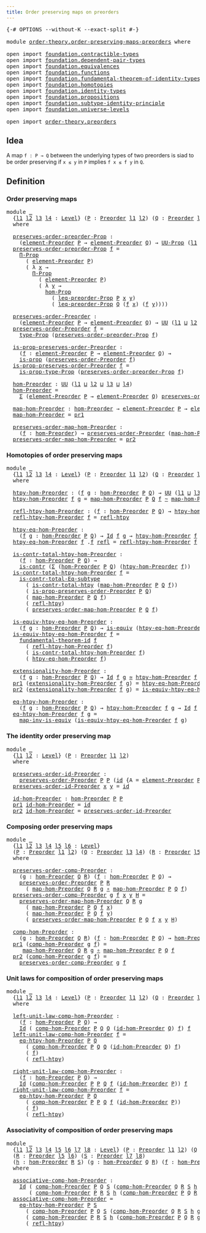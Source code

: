 ```yaml
---
title: Order preserving maps on preorders
---
```


<pre class="Agda"><a id="60" class="Symbol">{-#</a> <a id="64" class="Keyword">OPTIONS</a> <a id="72" class="Pragma">--without-K</a> <a id="84" class="Pragma">--exact-split</a> <a id="98" class="Symbol">#-}</a>

<a id="103" class="Keyword">module</a> <a id="110" href="order-theory.order-preserving-maps-preorders.html" class="Module">order-theory.order-preserving-maps-preorders</a> <a id="155" class="Keyword">where</a>

<a id="162" class="Keyword">open</a> <a id="167" class="Keyword">import</a> <a id="174" href="foundation.contractible-types.html" class="Module">foundation.contractible-types</a>
<a id="204" class="Keyword">open</a> <a id="209" class="Keyword">import</a> <a id="216" href="foundation.dependent-pair-types.html" class="Module">foundation.dependent-pair-types</a>
<a id="248" class="Keyword">open</a> <a id="253" class="Keyword">import</a> <a id="260" href="foundation.equivalences.html" class="Module">foundation.equivalences</a>
<a id="284" class="Keyword">open</a> <a id="289" class="Keyword">import</a> <a id="296" href="foundation.functions.html" class="Module">foundation.functions</a>
<a id="317" class="Keyword">open</a> <a id="322" class="Keyword">import</a> <a id="329" href="foundation.fundamental-theorem-of-identity-types.html" class="Module">foundation.fundamental-theorem-of-identity-types</a>
<a id="378" class="Keyword">open</a> <a id="383" class="Keyword">import</a> <a id="390" href="foundation.homotopies.html" class="Module">foundation.homotopies</a>
<a id="412" class="Keyword">open</a> <a id="417" class="Keyword">import</a> <a id="424" href="foundation.identity-types.html" class="Module">foundation.identity-types</a>
<a id="450" class="Keyword">open</a> <a id="455" class="Keyword">import</a> <a id="462" href="foundation.propositions.html" class="Module">foundation.propositions</a>
<a id="486" class="Keyword">open</a> <a id="491" class="Keyword">import</a> <a id="498" href="foundation.subtype-identity-principle.html" class="Module">foundation.subtype-identity-principle</a>
<a id="536" class="Keyword">open</a> <a id="541" class="Keyword">import</a> <a id="548" href="foundation.universe-levels.html" class="Module">foundation.universe-levels</a>

<a id="576" class="Keyword">open</a> <a id="581" class="Keyword">import</a> <a id="588" href="order-theory.preorders.html" class="Module">order-theory.preorders</a>
</pre>
## Idea

A map `f : P → Q` between the underlying types of two preorders is siad to be order preserving if `x ≤ y` in `P` implies `f x ≤ f y` in `Q`.

## Definition

### Order preserving maps

<pre class="Agda"><a id="817" class="Keyword">module</a> <a id="824" href="order-theory.order-preserving-maps-preorders.html#824" class="Module">_</a>
  <a id="828" class="Symbol">{</a><a id="829" href="order-theory.order-preserving-maps-preorders.html#829" class="Bound">l1</a> <a id="832" href="order-theory.order-preserving-maps-preorders.html#832" class="Bound">l2</a> <a id="835" href="order-theory.order-preserving-maps-preorders.html#835" class="Bound">l3</a> <a id="838" href="order-theory.order-preserving-maps-preorders.html#838" class="Bound">l4</a> <a id="841" class="Symbol">:</a> <a id="843" href="Agda.Primitive.html#597" class="Postulate">Level</a><a id="848" class="Symbol">}</a> <a id="850" class="Symbol">(</a><a id="851" href="order-theory.order-preserving-maps-preorders.html#851" class="Bound">P</a> <a id="853" class="Symbol">:</a> <a id="855" href="order-theory.preorders.html#531" class="Function">Preorder</a> <a id="864" href="order-theory.order-preserving-maps-preorders.html#829" class="Bound">l1</a> <a id="867" href="order-theory.order-preserving-maps-preorders.html#832" class="Bound">l2</a><a id="869" class="Symbol">)</a> <a id="871" class="Symbol">(</a><a id="872" href="order-theory.order-preserving-maps-preorders.html#872" class="Bound">Q</a> <a id="874" class="Symbol">:</a> <a id="876" href="order-theory.preorders.html#531" class="Function">Preorder</a> <a id="885" href="order-theory.order-preserving-maps-preorders.html#835" class="Bound">l3</a> <a id="888" href="order-theory.order-preserving-maps-preorders.html#838" class="Bound">l4</a><a id="890" class="Symbol">)</a>
  <a id="894" class="Keyword">where</a>

  <a id="903" href="order-theory.order-preserving-maps-preorders.html#903" class="Function">preserves-order-preorder-Prop</a> <a id="933" class="Symbol">:</a>
    <a id="939" class="Symbol">(</a><a id="940" href="order-theory.preorders.html#873" class="Function">element-Preorder</a> <a id="957" href="order-theory.order-preserving-maps-preorders.html#851" class="Bound">P</a> <a id="959" class="Symbol">→</a> <a id="961" href="order-theory.preorders.html#873" class="Function">element-Preorder</a> <a id="978" href="order-theory.order-preserving-maps-preorders.html#872" class="Bound">Q</a><a id="979" class="Symbol">)</a> <a id="981" class="Symbol">→</a> <a id="983" href="foundation-core.propositions.html#1393" class="Function">UU-Prop</a> <a id="991" class="Symbol">(</a><a id="992" href="order-theory.order-preserving-maps-preorders.html#829" class="Bound">l1</a> <a id="995" href="Agda.Primitive.html#810" class="Primitive Operator">⊔</a> <a id="997" href="order-theory.order-preserving-maps-preorders.html#832" class="Bound">l2</a> <a id="1000" href="Agda.Primitive.html#810" class="Primitive Operator">⊔</a> <a id="1002" href="order-theory.order-preserving-maps-preorders.html#838" class="Bound">l4</a><a id="1004" class="Symbol">)</a>
  <a id="1008" href="order-theory.order-preserving-maps-preorders.html#903" class="Function">preserves-order-preorder-Prop</a> <a id="1038" href="order-theory.order-preserving-maps-preorders.html#1038" class="Bound">f</a> <a id="1040" class="Symbol">=</a>
    <a id="1046" href="foundation-core.propositions.html#6694" class="Function">Π-Prop</a>
      <a id="1059" class="Symbol">(</a> <a id="1061" href="order-theory.preorders.html#873" class="Function">element-Preorder</a> <a id="1078" href="order-theory.order-preserving-maps-preorders.html#851" class="Bound">P</a><a id="1079" class="Symbol">)</a>
      <a id="1087" class="Symbol">(</a> <a id="1089" class="Symbol">λ</a> <a id="1091" href="order-theory.order-preserving-maps-preorders.html#1091" class="Bound">x</a> <a id="1093" class="Symbol">→</a>
        <a id="1103" href="foundation-core.propositions.html#6694" class="Function">Π-Prop</a>
          <a id="1120" class="Symbol">(</a> <a id="1122" href="order-theory.preorders.html#873" class="Function">element-Preorder</a> <a id="1139" href="order-theory.order-preserving-maps-preorders.html#851" class="Bound">P</a><a id="1140" class="Symbol">)</a>
          <a id="1152" class="Symbol">(</a> <a id="1154" class="Symbol">λ</a> <a id="1156" href="order-theory.order-preserving-maps-preorders.html#1156" class="Bound">y</a> <a id="1158" class="Symbol">→</a>
            <a id="1172" href="foundation-core.propositions.html#8796" class="Function">hom-Prop</a>
              <a id="1195" class="Symbol">(</a> <a id="1197" href="order-theory.preorders.html#928" class="Function">leq-preorder-Prop</a> <a id="1215" href="order-theory.order-preserving-maps-preorders.html#851" class="Bound">P</a> <a id="1217" href="order-theory.order-preserving-maps-preorders.html#1091" class="Bound">x</a> <a id="1219" href="order-theory.order-preserving-maps-preorders.html#1156" class="Bound">y</a><a id="1220" class="Symbol">)</a>
              <a id="1236" class="Symbol">(</a> <a id="1238" href="order-theory.preorders.html#928" class="Function">leq-preorder-Prop</a> <a id="1256" href="order-theory.order-preserving-maps-preorders.html#872" class="Bound">Q</a> <a id="1258" class="Symbol">(</a><a id="1259" href="order-theory.order-preserving-maps-preorders.html#1038" class="Bound">f</a> <a id="1261" href="order-theory.order-preserving-maps-preorders.html#1091" class="Bound">x</a><a id="1262" class="Symbol">)</a> <a id="1264" class="Symbol">(</a><a id="1265" href="order-theory.order-preserving-maps-preorders.html#1038" class="Bound">f</a> <a id="1267" href="order-theory.order-preserving-maps-preorders.html#1156" class="Bound">y</a><a id="1268" class="Symbol">))))</a>

  <a id="1276" href="order-theory.order-preserving-maps-preorders.html#1276" class="Function">preserves-order-Preorder</a> <a id="1301" class="Symbol">:</a>
    <a id="1307" class="Symbol">(</a><a id="1308" href="order-theory.preorders.html#873" class="Function">element-Preorder</a> <a id="1325" href="order-theory.order-preserving-maps-preorders.html#851" class="Bound">P</a> <a id="1327" class="Symbol">→</a> <a id="1329" href="order-theory.preorders.html#873" class="Function">element-Preorder</a> <a id="1346" href="order-theory.order-preserving-maps-preorders.html#872" class="Bound">Q</a><a id="1347" class="Symbol">)</a> <a id="1349" class="Symbol">→</a> <a id="1351" href="foundation-core.universe-levels.html#235" class="Primitive">UU</a> <a id="1354" class="Symbol">(</a><a id="1355" href="order-theory.order-preserving-maps-preorders.html#829" class="Bound">l1</a> <a id="1358" href="Agda.Primitive.html#810" class="Primitive Operator">⊔</a> <a id="1360" href="order-theory.order-preserving-maps-preorders.html#832" class="Bound">l2</a> <a id="1363" href="Agda.Primitive.html#810" class="Primitive Operator">⊔</a> <a id="1365" href="order-theory.order-preserving-maps-preorders.html#838" class="Bound">l4</a><a id="1367" class="Symbol">)</a>
  <a id="1371" href="order-theory.order-preserving-maps-preorders.html#1276" class="Function">preserves-order-Preorder</a> <a id="1396" href="order-theory.order-preserving-maps-preorders.html#1396" class="Bound">f</a> <a id="1398" class="Symbol">=</a>
    <a id="1404" href="foundation-core.propositions.html#1495" class="Function">type-Prop</a> <a id="1414" class="Symbol">(</a><a id="1415" href="order-theory.order-preserving-maps-preorders.html#903" class="Function">preserves-order-preorder-Prop</a> <a id="1445" href="order-theory.order-preserving-maps-preorders.html#1396" class="Bound">f</a><a id="1446" class="Symbol">)</a>

  <a id="1451" href="order-theory.order-preserving-maps-preorders.html#1451" class="Function">is-prop-preserves-order-Preorder</a> <a id="1484" class="Symbol">:</a>
    <a id="1490" class="Symbol">(</a><a id="1491" href="order-theory.order-preserving-maps-preorders.html#1491" class="Bound">f</a> <a id="1493" class="Symbol">:</a> <a id="1495" href="order-theory.preorders.html#873" class="Function">element-Preorder</a> <a id="1512" href="order-theory.order-preserving-maps-preorders.html#851" class="Bound">P</a> <a id="1514" class="Symbol">→</a> <a id="1516" href="order-theory.preorders.html#873" class="Function">element-Preorder</a> <a id="1533" href="order-theory.order-preserving-maps-preorders.html#872" class="Bound">Q</a><a id="1534" class="Symbol">)</a> <a id="1536" class="Symbol">→</a>
    <a id="1542" href="foundation-core.propositions.html#1309" class="Function">is-prop</a> <a id="1550" class="Symbol">(</a><a id="1551" href="order-theory.order-preserving-maps-preorders.html#1276" class="Function">preserves-order-Preorder</a> <a id="1576" href="order-theory.order-preserving-maps-preorders.html#1491" class="Bound">f</a><a id="1577" class="Symbol">)</a>
  <a id="1581" href="order-theory.order-preserving-maps-preorders.html#1451" class="Function">is-prop-preserves-order-Preorder</a> <a id="1614" href="order-theory.order-preserving-maps-preorders.html#1614" class="Bound">f</a> <a id="1616" class="Symbol">=</a>
    <a id="1622" href="foundation-core.propositions.html#1562" class="Function">is-prop-type-Prop</a> <a id="1640" class="Symbol">(</a><a id="1641" href="order-theory.order-preserving-maps-preorders.html#903" class="Function">preserves-order-preorder-Prop</a> <a id="1671" href="order-theory.order-preserving-maps-preorders.html#1614" class="Bound">f</a><a id="1672" class="Symbol">)</a>

  <a id="1677" href="order-theory.order-preserving-maps-preorders.html#1677" class="Function">hom-Preorder</a> <a id="1690" class="Symbol">:</a> <a id="1692" href="foundation-core.universe-levels.html#235" class="Primitive">UU</a> <a id="1695" class="Symbol">(</a><a id="1696" href="order-theory.order-preserving-maps-preorders.html#829" class="Bound">l1</a> <a id="1699" href="Agda.Primitive.html#810" class="Primitive Operator">⊔</a> <a id="1701" href="order-theory.order-preserving-maps-preorders.html#832" class="Bound">l2</a> <a id="1704" href="Agda.Primitive.html#810" class="Primitive Operator">⊔</a> <a id="1706" href="order-theory.order-preserving-maps-preorders.html#835" class="Bound">l3</a> <a id="1709" href="Agda.Primitive.html#810" class="Primitive Operator">⊔</a> <a id="1711" href="order-theory.order-preserving-maps-preorders.html#838" class="Bound">l4</a><a id="1713" class="Symbol">)</a>
  <a id="1717" href="order-theory.order-preserving-maps-preorders.html#1677" class="Function">hom-Preorder</a> <a id="1730" class="Symbol">=</a>
    <a id="1736" href="foundation-core.dependent-pair-types.html#515" class="Record">Σ</a> <a id="1738" class="Symbol">(</a><a id="1739" href="order-theory.preorders.html#873" class="Function">element-Preorder</a> <a id="1756" href="order-theory.order-preserving-maps-preorders.html#851" class="Bound">P</a> <a id="1758" class="Symbol">→</a> <a id="1760" href="order-theory.preorders.html#873" class="Function">element-Preorder</a> <a id="1777" href="order-theory.order-preserving-maps-preorders.html#872" class="Bound">Q</a><a id="1778" class="Symbol">)</a> <a id="1780" href="order-theory.order-preserving-maps-preorders.html#1276" class="Function">preserves-order-Preorder</a>

  <a id="1808" href="order-theory.order-preserving-maps-preorders.html#1808" class="Function">map-hom-Preorder</a> <a id="1825" class="Symbol">:</a> <a id="1827" href="order-theory.order-preserving-maps-preorders.html#1677" class="Function">hom-Preorder</a> <a id="1840" class="Symbol">→</a> <a id="1842" href="order-theory.preorders.html#873" class="Function">element-Preorder</a> <a id="1859" href="order-theory.order-preserving-maps-preorders.html#851" class="Bound">P</a> <a id="1861" class="Symbol">→</a> <a id="1863" href="order-theory.preorders.html#873" class="Function">element-Preorder</a> <a id="1880" href="order-theory.order-preserving-maps-preorders.html#872" class="Bound">Q</a>
  <a id="1884" href="order-theory.order-preserving-maps-preorders.html#1808" class="Function">map-hom-Preorder</a> <a id="1901" class="Symbol">=</a> <a id="1903" href="foundation-core.dependent-pair-types.html#605" class="Field">pr1</a>

  <a id="1910" href="order-theory.order-preserving-maps-preorders.html#1910" class="Function">preserves-order-map-hom-Preorder</a> <a id="1943" class="Symbol">:</a>
    <a id="1949" class="Symbol">(</a><a id="1950" href="order-theory.order-preserving-maps-preorders.html#1950" class="Bound">f</a> <a id="1952" class="Symbol">:</a> <a id="1954" href="order-theory.order-preserving-maps-preorders.html#1677" class="Function">hom-Preorder</a><a id="1966" class="Symbol">)</a> <a id="1968" class="Symbol">→</a> <a id="1970" href="order-theory.order-preserving-maps-preorders.html#1276" class="Function">preserves-order-Preorder</a> <a id="1995" class="Symbol">(</a><a id="1996" href="order-theory.order-preserving-maps-preorders.html#1808" class="Function">map-hom-Preorder</a> <a id="2013" href="order-theory.order-preserving-maps-preorders.html#1950" class="Bound">f</a><a id="2014" class="Symbol">)</a>
  <a id="2018" href="order-theory.order-preserving-maps-preorders.html#1910" class="Function">preserves-order-map-hom-Preorder</a> <a id="2051" class="Symbol">=</a> <a id="2053" href="foundation-core.dependent-pair-types.html#617" class="Field">pr2</a>
</pre>
### Homotopies of order preserving maps

<pre class="Agda"><a id="2111" class="Keyword">module</a> <a id="2118" href="order-theory.order-preserving-maps-preorders.html#2118" class="Module">_</a>
  <a id="2122" class="Symbol">{</a><a id="2123" href="order-theory.order-preserving-maps-preorders.html#2123" class="Bound">l1</a> <a id="2126" href="order-theory.order-preserving-maps-preorders.html#2126" class="Bound">l2</a> <a id="2129" href="order-theory.order-preserving-maps-preorders.html#2129" class="Bound">l3</a> <a id="2132" href="order-theory.order-preserving-maps-preorders.html#2132" class="Bound">l4</a> <a id="2135" class="Symbol">:</a> <a id="2137" href="Agda.Primitive.html#597" class="Postulate">Level</a><a id="2142" class="Symbol">}</a> <a id="2144" class="Symbol">(</a><a id="2145" href="order-theory.order-preserving-maps-preorders.html#2145" class="Bound">P</a> <a id="2147" class="Symbol">:</a> <a id="2149" href="order-theory.preorders.html#531" class="Function">Preorder</a> <a id="2158" href="order-theory.order-preserving-maps-preorders.html#2123" class="Bound">l1</a> <a id="2161" href="order-theory.order-preserving-maps-preorders.html#2126" class="Bound">l2</a><a id="2163" class="Symbol">)</a> <a id="2165" class="Symbol">(</a><a id="2166" href="order-theory.order-preserving-maps-preorders.html#2166" class="Bound">Q</a> <a id="2168" class="Symbol">:</a> <a id="2170" href="order-theory.preorders.html#531" class="Function">Preorder</a> <a id="2179" href="order-theory.order-preserving-maps-preorders.html#2129" class="Bound">l3</a> <a id="2182" href="order-theory.order-preserving-maps-preorders.html#2132" class="Bound">l4</a><a id="2184" class="Symbol">)</a>
  <a id="2188" class="Keyword">where</a>

  <a id="2197" href="order-theory.order-preserving-maps-preorders.html#2197" class="Function">htpy-hom-Preorder</a> <a id="2215" class="Symbol">:</a> <a id="2217" class="Symbol">(</a><a id="2218" href="order-theory.order-preserving-maps-preorders.html#2218" class="Bound">f</a> <a id="2220" href="order-theory.order-preserving-maps-preorders.html#2220" class="Bound">g</a> <a id="2222" class="Symbol">:</a> <a id="2224" href="order-theory.order-preserving-maps-preorders.html#1677" class="Function">hom-Preorder</a> <a id="2237" href="order-theory.order-preserving-maps-preorders.html#2145" class="Bound">P</a> <a id="2239" href="order-theory.order-preserving-maps-preorders.html#2166" class="Bound">Q</a><a id="2240" class="Symbol">)</a> <a id="2242" class="Symbol">→</a> <a id="2244" href="foundation-core.universe-levels.html#235" class="Primitive">UU</a> <a id="2247" class="Symbol">(</a><a id="2248" href="order-theory.order-preserving-maps-preorders.html#2123" class="Bound">l1</a> <a id="2251" href="Agda.Primitive.html#810" class="Primitive Operator">⊔</a> <a id="2253" href="order-theory.order-preserving-maps-preorders.html#2129" class="Bound">l3</a><a id="2255" class="Symbol">)</a>
  <a id="2259" href="order-theory.order-preserving-maps-preorders.html#2197" class="Function">htpy-hom-Preorder</a> <a id="2277" href="order-theory.order-preserving-maps-preorders.html#2277" class="Bound">f</a> <a id="2279" href="order-theory.order-preserving-maps-preorders.html#2279" class="Bound">g</a> <a id="2281" class="Symbol">=</a> <a id="2283" href="order-theory.order-preserving-maps-preorders.html#1808" class="Function">map-hom-Preorder</a> <a id="2300" href="order-theory.order-preserving-maps-preorders.html#2145" class="Bound">P</a> <a id="2302" href="order-theory.order-preserving-maps-preorders.html#2166" class="Bound">Q</a> <a id="2304" href="order-theory.order-preserving-maps-preorders.html#2277" class="Bound">f</a> <a id="2306" href="foundation-core.homotopies.html#627" class="Function Operator">~</a> <a id="2308" href="order-theory.order-preserving-maps-preorders.html#1808" class="Function">map-hom-Preorder</a> <a id="2325" href="order-theory.order-preserving-maps-preorders.html#2145" class="Bound">P</a> <a id="2327" href="order-theory.order-preserving-maps-preorders.html#2166" class="Bound">Q</a> <a id="2329" href="order-theory.order-preserving-maps-preorders.html#2279" class="Bound">g</a>

  <a id="2334" href="order-theory.order-preserving-maps-preorders.html#2334" class="Function">refl-htpy-hom-Preorder</a> <a id="2357" class="Symbol">:</a> <a id="2359" class="Symbol">(</a><a id="2360" href="order-theory.order-preserving-maps-preorders.html#2360" class="Bound">f</a> <a id="2362" class="Symbol">:</a> <a id="2364" href="order-theory.order-preserving-maps-preorders.html#1677" class="Function">hom-Preorder</a> <a id="2377" href="order-theory.order-preserving-maps-preorders.html#2145" class="Bound">P</a> <a id="2379" href="order-theory.order-preserving-maps-preorders.html#2166" class="Bound">Q</a><a id="2380" class="Symbol">)</a> <a id="2382" class="Symbol">→</a> <a id="2384" href="order-theory.order-preserving-maps-preorders.html#2197" class="Function">htpy-hom-Preorder</a> <a id="2402" href="order-theory.order-preserving-maps-preorders.html#2360" class="Bound">f</a> <a id="2404" href="order-theory.order-preserving-maps-preorders.html#2360" class="Bound">f</a>
  <a id="2408" href="order-theory.order-preserving-maps-preorders.html#2334" class="Function">refl-htpy-hom-Preorder</a> <a id="2431" href="order-theory.order-preserving-maps-preorders.html#2431" class="Bound">f</a> <a id="2433" class="Symbol">=</a> <a id="2435" href="foundation-core.homotopies.html#741" class="Function">refl-htpy</a>

  <a id="2448" href="order-theory.order-preserving-maps-preorders.html#2448" class="Function">htpy-eq-hom-Preorder</a> <a id="2469" class="Symbol">:</a>
    <a id="2475" class="Symbol">(</a><a id="2476" href="order-theory.order-preserving-maps-preorders.html#2476" class="Bound">f</a> <a id="2478" href="order-theory.order-preserving-maps-preorders.html#2478" class="Bound">g</a> <a id="2480" class="Symbol">:</a> <a id="2482" href="order-theory.order-preserving-maps-preorders.html#1677" class="Function">hom-Preorder</a> <a id="2495" href="order-theory.order-preserving-maps-preorders.html#2145" class="Bound">P</a> <a id="2497" href="order-theory.order-preserving-maps-preorders.html#2166" class="Bound">Q</a><a id="2498" class="Symbol">)</a> <a id="2500" class="Symbol">→</a> <a id="2502" href="foundation-core.identity-types.html#1767" class="Datatype">Id</a> <a id="2505" href="order-theory.order-preserving-maps-preorders.html#2476" class="Bound">f</a> <a id="2507" href="order-theory.order-preserving-maps-preorders.html#2478" class="Bound">g</a> <a id="2509" class="Symbol">→</a> <a id="2511" href="order-theory.order-preserving-maps-preorders.html#2197" class="Function">htpy-hom-Preorder</a> <a id="2529" href="order-theory.order-preserving-maps-preorders.html#2476" class="Bound">f</a> <a id="2531" href="order-theory.order-preserving-maps-preorders.html#2478" class="Bound">g</a>
  <a id="2535" href="order-theory.order-preserving-maps-preorders.html#2448" class="Function">htpy-eq-hom-Preorder</a> <a id="2556" href="order-theory.order-preserving-maps-preorders.html#2556" class="Bound">f</a> <a id="2558" class="DottedPattern Symbol">.</a><a id="2559" href="order-theory.order-preserving-maps-preorders.html#2556" class="DottedPattern Bound">f</a> <a id="2561" href="foundation-core.identity-types.html#1820" class="InductiveConstructor">refl</a> <a id="2566" class="Symbol">=</a> <a id="2568" href="order-theory.order-preserving-maps-preorders.html#2334" class="Function">refl-htpy-hom-Preorder</a> <a id="2591" href="order-theory.order-preserving-maps-preorders.html#2556" class="Bound">f</a>

  <a id="2596" href="order-theory.order-preserving-maps-preorders.html#2596" class="Function">is-contr-total-htpy-hom-Preorder</a> <a id="2629" class="Symbol">:</a>
    <a id="2635" class="Symbol">(</a><a id="2636" href="order-theory.order-preserving-maps-preorders.html#2636" class="Bound">f</a> <a id="2638" class="Symbol">:</a> <a id="2640" href="order-theory.order-preserving-maps-preorders.html#1677" class="Function">hom-Preorder</a> <a id="2653" href="order-theory.order-preserving-maps-preorders.html#2145" class="Bound">P</a> <a id="2655" href="order-theory.order-preserving-maps-preorders.html#2166" class="Bound">Q</a><a id="2656" class="Symbol">)</a> <a id="2658" class="Symbol">→</a>
    <a id="2664" href="foundation-core.contractible-types.html#1006" class="Function">is-contr</a> <a id="2673" class="Symbol">(</a><a id="2674" href="foundation-core.dependent-pair-types.html#515" class="Record">Σ</a> <a id="2676" class="Symbol">(</a><a id="2677" href="order-theory.order-preserving-maps-preorders.html#1677" class="Function">hom-Preorder</a> <a id="2690" href="order-theory.order-preserving-maps-preorders.html#2145" class="Bound">P</a> <a id="2692" href="order-theory.order-preserving-maps-preorders.html#2166" class="Bound">Q</a><a id="2693" class="Symbol">)</a> <a id="2695" class="Symbol">(</a><a id="2696" href="order-theory.order-preserving-maps-preorders.html#2197" class="Function">htpy-hom-Preorder</a> <a id="2714" href="order-theory.order-preserving-maps-preorders.html#2636" class="Bound">f</a><a id="2715" class="Symbol">))</a>
  <a id="2720" href="order-theory.order-preserving-maps-preorders.html#2596" class="Function">is-contr-total-htpy-hom-Preorder</a> <a id="2753" href="order-theory.order-preserving-maps-preorders.html#2753" class="Bound">f</a> <a id="2755" class="Symbol">=</a>
    <a id="2761" href="foundation-core.subtype-identity-principle.html#1586" class="Function">is-contr-total-Eq-subtype</a>
      <a id="2793" class="Symbol">(</a> <a id="2795" href="foundation.homotopies.html#3155" class="Function">is-contr-total-htpy</a> <a id="2815" class="Symbol">(</a><a id="2816" href="order-theory.order-preserving-maps-preorders.html#1808" class="Function">map-hom-Preorder</a> <a id="2833" href="order-theory.order-preserving-maps-preorders.html#2145" class="Bound">P</a> <a id="2835" href="order-theory.order-preserving-maps-preorders.html#2166" class="Bound">Q</a> <a id="2837" href="order-theory.order-preserving-maps-preorders.html#2753" class="Bound">f</a><a id="2838" class="Symbol">))</a>
      <a id="2847" class="Symbol">(</a> <a id="2849" href="order-theory.order-preserving-maps-preorders.html#1451" class="Function">is-prop-preserves-order-Preorder</a> <a id="2882" href="order-theory.order-preserving-maps-preorders.html#2145" class="Bound">P</a> <a id="2884" href="order-theory.order-preserving-maps-preorders.html#2166" class="Bound">Q</a><a id="2885" class="Symbol">)</a>
      <a id="2893" class="Symbol">(</a> <a id="2895" href="order-theory.order-preserving-maps-preorders.html#1808" class="Function">map-hom-Preorder</a> <a id="2912" href="order-theory.order-preserving-maps-preorders.html#2145" class="Bound">P</a> <a id="2914" href="order-theory.order-preserving-maps-preorders.html#2166" class="Bound">Q</a> <a id="2916" href="order-theory.order-preserving-maps-preorders.html#2753" class="Bound">f</a><a id="2917" class="Symbol">)</a>
      <a id="2925" class="Symbol">(</a> <a id="2927" href="foundation-core.homotopies.html#741" class="Function">refl-htpy</a><a id="2936" class="Symbol">)</a>
      <a id="2944" class="Symbol">(</a> <a id="2946" href="order-theory.order-preserving-maps-preorders.html#1910" class="Function">preserves-order-map-hom-Preorder</a> <a id="2979" href="order-theory.order-preserving-maps-preorders.html#2145" class="Bound">P</a> <a id="2981" href="order-theory.order-preserving-maps-preorders.html#2166" class="Bound">Q</a> <a id="2983" href="order-theory.order-preserving-maps-preorders.html#2753" class="Bound">f</a><a id="2984" class="Symbol">)</a>

  <a id="2989" href="order-theory.order-preserving-maps-preorders.html#2989" class="Function">is-equiv-htpy-eq-hom-Preorder</a> <a id="3019" class="Symbol">:</a>
    <a id="3025" class="Symbol">(</a><a id="3026" href="order-theory.order-preserving-maps-preorders.html#3026" class="Bound">f</a> <a id="3028" href="order-theory.order-preserving-maps-preorders.html#3028" class="Bound">g</a> <a id="3030" class="Symbol">:</a> <a id="3032" href="order-theory.order-preserving-maps-preorders.html#1677" class="Function">hom-Preorder</a> <a id="3045" href="order-theory.order-preserving-maps-preorders.html#2145" class="Bound">P</a> <a id="3047" href="order-theory.order-preserving-maps-preorders.html#2166" class="Bound">Q</a><a id="3048" class="Symbol">)</a> <a id="3050" class="Symbol">→</a> <a id="3052" href="foundation-core.equivalences.html#1556" class="Function">is-equiv</a> <a id="3061" class="Symbol">(</a><a id="3062" href="order-theory.order-preserving-maps-preorders.html#2448" class="Function">htpy-eq-hom-Preorder</a> <a id="3083" href="order-theory.order-preserving-maps-preorders.html#3026" class="Bound">f</a> <a id="3085" href="order-theory.order-preserving-maps-preorders.html#3028" class="Bound">g</a><a id="3086" class="Symbol">)</a>
  <a id="3090" href="order-theory.order-preserving-maps-preorders.html#2989" class="Function">is-equiv-htpy-eq-hom-Preorder</a> <a id="3120" href="order-theory.order-preserving-maps-preorders.html#3120" class="Bound">f</a> <a id="3122" class="Symbol">=</a>
    <a id="3128" href="foundation-core.fundamental-theorem-of-identity-types.html#1904" class="Function">fundamental-theorem-id</a> <a id="3151" href="order-theory.order-preserving-maps-preorders.html#3120" class="Bound">f</a>
      <a id="3159" class="Symbol">(</a> <a id="3161" href="order-theory.order-preserving-maps-preorders.html#2334" class="Function">refl-htpy-hom-Preorder</a> <a id="3184" href="order-theory.order-preserving-maps-preorders.html#3120" class="Bound">f</a><a id="3185" class="Symbol">)</a>
      <a id="3193" class="Symbol">(</a> <a id="3195" href="order-theory.order-preserving-maps-preorders.html#2596" class="Function">is-contr-total-htpy-hom-Preorder</a> <a id="3228" href="order-theory.order-preserving-maps-preorders.html#3120" class="Bound">f</a><a id="3229" class="Symbol">)</a>
      <a id="3237" class="Symbol">(</a> <a id="3239" href="order-theory.order-preserving-maps-preorders.html#2448" class="Function">htpy-eq-hom-Preorder</a> <a id="3260" href="order-theory.order-preserving-maps-preorders.html#3120" class="Bound">f</a><a id="3261" class="Symbol">)</a>

  <a id="3266" href="order-theory.order-preserving-maps-preorders.html#3266" class="Function">extensionality-hom-Preorder</a> <a id="3294" class="Symbol">:</a>
    <a id="3300" class="Symbol">(</a><a id="3301" href="order-theory.order-preserving-maps-preorders.html#3301" class="Bound">f</a> <a id="3303" href="order-theory.order-preserving-maps-preorders.html#3303" class="Bound">g</a> <a id="3305" class="Symbol">:</a> <a id="3307" href="order-theory.order-preserving-maps-preorders.html#1677" class="Function">hom-Preorder</a> <a id="3320" href="order-theory.order-preserving-maps-preorders.html#2145" class="Bound">P</a> <a id="3322" href="order-theory.order-preserving-maps-preorders.html#2166" class="Bound">Q</a><a id="3323" class="Symbol">)</a> <a id="3325" class="Symbol">→</a> <a id="3327" href="foundation-core.identity-types.html#1767" class="Datatype">Id</a> <a id="3330" href="order-theory.order-preserving-maps-preorders.html#3301" class="Bound">f</a> <a id="3332" href="order-theory.order-preserving-maps-preorders.html#3303" class="Bound">g</a> <a id="3334" href="foundation-core.equivalences.html#1621" class="Function Operator">≃</a> <a id="3336" href="order-theory.order-preserving-maps-preorders.html#2197" class="Function">htpy-hom-Preorder</a> <a id="3354" href="order-theory.order-preserving-maps-preorders.html#3301" class="Bound">f</a> <a id="3356" href="order-theory.order-preserving-maps-preorders.html#3303" class="Bound">g</a>
  <a id="3360" href="foundation-core.dependent-pair-types.html#605" class="Field">pr1</a> <a id="3364" class="Symbol">(</a><a id="3365" href="order-theory.order-preserving-maps-preorders.html#3266" class="Function">extensionality-hom-Preorder</a> <a id="3393" href="order-theory.order-preserving-maps-preorders.html#3393" class="Bound">f</a> <a id="3395" href="order-theory.order-preserving-maps-preorders.html#3395" class="Bound">g</a><a id="3396" class="Symbol">)</a> <a id="3398" class="Symbol">=</a> <a id="3400" href="order-theory.order-preserving-maps-preorders.html#2448" class="Function">htpy-eq-hom-Preorder</a> <a id="3421" href="order-theory.order-preserving-maps-preorders.html#3393" class="Bound">f</a> <a id="3423" href="order-theory.order-preserving-maps-preorders.html#3395" class="Bound">g</a>
  <a id="3427" href="foundation-core.dependent-pair-types.html#617" class="Field">pr2</a> <a id="3431" class="Symbol">(</a><a id="3432" href="order-theory.order-preserving-maps-preorders.html#3266" class="Function">extensionality-hom-Preorder</a> <a id="3460" href="order-theory.order-preserving-maps-preorders.html#3460" class="Bound">f</a> <a id="3462" href="order-theory.order-preserving-maps-preorders.html#3462" class="Bound">g</a><a id="3463" class="Symbol">)</a> <a id="3465" class="Symbol">=</a> <a id="3467" href="order-theory.order-preserving-maps-preorders.html#2989" class="Function">is-equiv-htpy-eq-hom-Preorder</a> <a id="3497" href="order-theory.order-preserving-maps-preorders.html#3460" class="Bound">f</a> <a id="3499" href="order-theory.order-preserving-maps-preorders.html#3462" class="Bound">g</a>

  <a id="3504" href="order-theory.order-preserving-maps-preorders.html#3504" class="Function">eq-htpy-hom-Preorder</a> <a id="3525" class="Symbol">:</a>
    <a id="3531" class="Symbol">(</a><a id="3532" href="order-theory.order-preserving-maps-preorders.html#3532" class="Bound">f</a> <a id="3534" href="order-theory.order-preserving-maps-preorders.html#3534" class="Bound">g</a> <a id="3536" class="Symbol">:</a> <a id="3538" href="order-theory.order-preserving-maps-preorders.html#1677" class="Function">hom-Preorder</a> <a id="3551" href="order-theory.order-preserving-maps-preorders.html#2145" class="Bound">P</a> <a id="3553" href="order-theory.order-preserving-maps-preorders.html#2166" class="Bound">Q</a><a id="3554" class="Symbol">)</a> <a id="3556" class="Symbol">→</a> <a id="3558" href="order-theory.order-preserving-maps-preorders.html#2197" class="Function">htpy-hom-Preorder</a> <a id="3576" href="order-theory.order-preserving-maps-preorders.html#3532" class="Bound">f</a> <a id="3578" href="order-theory.order-preserving-maps-preorders.html#3534" class="Bound">g</a> <a id="3580" class="Symbol">→</a> <a id="3582" href="foundation-core.identity-types.html#1767" class="Datatype">Id</a> <a id="3585" href="order-theory.order-preserving-maps-preorders.html#3532" class="Bound">f</a> <a id="3587" href="order-theory.order-preserving-maps-preorders.html#3534" class="Bound">g</a>
  <a id="3591" href="order-theory.order-preserving-maps-preorders.html#3504" class="Function">eq-htpy-hom-Preorder</a> <a id="3612" href="order-theory.order-preserving-maps-preorders.html#3612" class="Bound">f</a> <a id="3614" href="order-theory.order-preserving-maps-preorders.html#3614" class="Bound">g</a> <a id="3616" class="Symbol">=</a>
    <a id="3622" href="foundation-core.equivalences.html#4187" class="Function">map-inv-is-equiv</a> <a id="3639" class="Symbol">(</a><a id="3640" href="order-theory.order-preserving-maps-preorders.html#2989" class="Function">is-equiv-htpy-eq-hom-Preorder</a> <a id="3670" href="order-theory.order-preserving-maps-preorders.html#3612" class="Bound">f</a> <a id="3672" href="order-theory.order-preserving-maps-preorders.html#3614" class="Bound">g</a><a id="3673" class="Symbol">)</a>
</pre>
### The identity order preserving map

<pre class="Agda"><a id="3727" class="Keyword">module</a> <a id="3734" href="order-theory.order-preserving-maps-preorders.html#3734" class="Module">_</a>
  <a id="3738" class="Symbol">{</a><a id="3739" href="order-theory.order-preserving-maps-preorders.html#3739" class="Bound">l1</a> <a id="3742" href="order-theory.order-preserving-maps-preorders.html#3742" class="Bound">l2</a> <a id="3745" class="Symbol">:</a> <a id="3747" href="Agda.Primitive.html#597" class="Postulate">Level</a><a id="3752" class="Symbol">}</a> <a id="3754" class="Symbol">(</a><a id="3755" href="order-theory.order-preserving-maps-preorders.html#3755" class="Bound">P</a> <a id="3757" class="Symbol">:</a> <a id="3759" href="order-theory.preorders.html#531" class="Function">Preorder</a> <a id="3768" href="order-theory.order-preserving-maps-preorders.html#3739" class="Bound">l1</a> <a id="3771" href="order-theory.order-preserving-maps-preorders.html#3742" class="Bound">l2</a><a id="3773" class="Symbol">)</a>
  <a id="3777" class="Keyword">where</a>

  <a id="3786" href="order-theory.order-preserving-maps-preorders.html#3786" class="Function">preserves-order-id-Preorder</a> <a id="3814" class="Symbol">:</a>
    <a id="3820" href="order-theory.order-preserving-maps-preorders.html#1276" class="Function">preserves-order-Preorder</a> <a id="3845" href="order-theory.order-preserving-maps-preorders.html#3755" class="Bound">P</a> <a id="3847" href="order-theory.order-preserving-maps-preorders.html#3755" class="Bound">P</a> <a id="3849" class="Symbol">(</a><a id="3850" href="foundation-core.functions.html#322" class="Function">id</a> <a id="3853" class="Symbol">{</a><a id="3854" class="Argument">A</a> <a id="3856" class="Symbol">=</a> <a id="3858" href="order-theory.preorders.html#873" class="Function">element-Preorder</a> <a id="3875" href="order-theory.order-preserving-maps-preorders.html#3755" class="Bound">P</a><a id="3876" class="Symbol">})</a>
  <a id="3881" href="order-theory.order-preserving-maps-preorders.html#3786" class="Function">preserves-order-id-Preorder</a> <a id="3909" href="order-theory.order-preserving-maps-preorders.html#3909" class="Bound">x</a> <a id="3911" href="order-theory.order-preserving-maps-preorders.html#3911" class="Bound">y</a> <a id="3913" class="Symbol">=</a> <a id="3915" href="foundation-core.functions.html#322" class="Function">id</a>

  <a id="3921" href="order-theory.order-preserving-maps-preorders.html#3921" class="Function">id-hom-Preorder</a> <a id="3937" class="Symbol">:</a> <a id="3939" href="order-theory.order-preserving-maps-preorders.html#1677" class="Function">hom-Preorder</a> <a id="3952" href="order-theory.order-preserving-maps-preorders.html#3755" class="Bound">P</a> <a id="3954" href="order-theory.order-preserving-maps-preorders.html#3755" class="Bound">P</a>
  <a id="3958" href="foundation-core.dependent-pair-types.html#605" class="Field">pr1</a> <a id="3962" href="order-theory.order-preserving-maps-preorders.html#3921" class="Function">id-hom-Preorder</a> <a id="3978" class="Symbol">=</a> <a id="3980" href="foundation-core.functions.html#322" class="Function">id</a>
  <a id="3985" href="foundation-core.dependent-pair-types.html#617" class="Field">pr2</a> <a id="3989" href="order-theory.order-preserving-maps-preorders.html#3921" class="Function">id-hom-Preorder</a> <a id="4005" class="Symbol">=</a> <a id="4007" href="order-theory.order-preserving-maps-preorders.html#3786" class="Function">preserves-order-id-Preorder</a>
</pre>
### Composing order preserving maps

<pre class="Agda"><a id="4085" class="Keyword">module</a> <a id="4092" href="order-theory.order-preserving-maps-preorders.html#4092" class="Module">_</a>
  <a id="4096" class="Symbol">{</a><a id="4097" href="order-theory.order-preserving-maps-preorders.html#4097" class="Bound">l1</a> <a id="4100" href="order-theory.order-preserving-maps-preorders.html#4100" class="Bound">l2</a> <a id="4103" href="order-theory.order-preserving-maps-preorders.html#4103" class="Bound">l3</a> <a id="4106" href="order-theory.order-preserving-maps-preorders.html#4106" class="Bound">l4</a> <a id="4109" href="order-theory.order-preserving-maps-preorders.html#4109" class="Bound">l5</a> <a id="4112" href="order-theory.order-preserving-maps-preorders.html#4112" class="Bound">l6</a> <a id="4115" class="Symbol">:</a> <a id="4117" href="Agda.Primitive.html#597" class="Postulate">Level</a><a id="4122" class="Symbol">}</a>
  <a id="4126" class="Symbol">(</a><a id="4127" href="order-theory.order-preserving-maps-preorders.html#4127" class="Bound">P</a> <a id="4129" class="Symbol">:</a> <a id="4131" href="order-theory.preorders.html#531" class="Function">Preorder</a> <a id="4140" href="order-theory.order-preserving-maps-preorders.html#4097" class="Bound">l1</a> <a id="4143" href="order-theory.order-preserving-maps-preorders.html#4100" class="Bound">l2</a><a id="4145" class="Symbol">)</a> <a id="4147" class="Symbol">(</a><a id="4148" href="order-theory.order-preserving-maps-preorders.html#4148" class="Bound">Q</a> <a id="4150" class="Symbol">:</a> <a id="4152" href="order-theory.preorders.html#531" class="Function">Preorder</a> <a id="4161" href="order-theory.order-preserving-maps-preorders.html#4103" class="Bound">l3</a> <a id="4164" href="order-theory.order-preserving-maps-preorders.html#4106" class="Bound">l4</a><a id="4166" class="Symbol">)</a> <a id="4168" class="Symbol">(</a><a id="4169" href="order-theory.order-preserving-maps-preorders.html#4169" class="Bound">R</a> <a id="4171" class="Symbol">:</a> <a id="4173" href="order-theory.preorders.html#531" class="Function">Preorder</a> <a id="4182" href="order-theory.order-preserving-maps-preorders.html#4109" class="Bound">l5</a> <a id="4185" href="order-theory.order-preserving-maps-preorders.html#4112" class="Bound">l6</a><a id="4187" class="Symbol">)</a>
  <a id="4191" class="Keyword">where</a>

  <a id="4200" href="order-theory.order-preserving-maps-preorders.html#4200" class="Function">preserves-order-comp-Preorder</a> <a id="4230" class="Symbol">:</a>
    <a id="4236" class="Symbol">(</a><a id="4237" href="order-theory.order-preserving-maps-preorders.html#4237" class="Bound">g</a> <a id="4239" class="Symbol">:</a> <a id="4241" href="order-theory.order-preserving-maps-preorders.html#1677" class="Function">hom-Preorder</a> <a id="4254" href="order-theory.order-preserving-maps-preorders.html#4148" class="Bound">Q</a> <a id="4256" href="order-theory.order-preserving-maps-preorders.html#4169" class="Bound">R</a><a id="4257" class="Symbol">)</a> <a id="4259" class="Symbol">(</a><a id="4260" href="order-theory.order-preserving-maps-preorders.html#4260" class="Bound">f</a> <a id="4262" class="Symbol">:</a> <a id="4264" href="order-theory.order-preserving-maps-preorders.html#1677" class="Function">hom-Preorder</a> <a id="4277" href="order-theory.order-preserving-maps-preorders.html#4127" class="Bound">P</a> <a id="4279" href="order-theory.order-preserving-maps-preorders.html#4148" class="Bound">Q</a><a id="4280" class="Symbol">)</a> <a id="4282" class="Symbol">→</a>
    <a id="4288" href="order-theory.order-preserving-maps-preorders.html#1276" class="Function">preserves-order-Preorder</a> <a id="4313" href="order-theory.order-preserving-maps-preorders.html#4127" class="Bound">P</a> <a id="4315" href="order-theory.order-preserving-maps-preorders.html#4169" class="Bound">R</a>
      <a id="4323" class="Symbol">(</a> <a id="4325" href="order-theory.order-preserving-maps-preorders.html#1808" class="Function">map-hom-Preorder</a> <a id="4342" href="order-theory.order-preserving-maps-preorders.html#4148" class="Bound">Q</a> <a id="4344" href="order-theory.order-preserving-maps-preorders.html#4169" class="Bound">R</a> <a id="4346" href="order-theory.order-preserving-maps-preorders.html#4237" class="Bound">g</a> <a id="4348" href="foundation-core.functions.html#420" class="Function Operator">∘</a> <a id="4350" href="order-theory.order-preserving-maps-preorders.html#1808" class="Function">map-hom-Preorder</a> <a id="4367" href="order-theory.order-preserving-maps-preorders.html#4127" class="Bound">P</a> <a id="4369" href="order-theory.order-preserving-maps-preorders.html#4148" class="Bound">Q</a> <a id="4371" href="order-theory.order-preserving-maps-preorders.html#4260" class="Bound">f</a><a id="4372" class="Symbol">)</a>
  <a id="4376" href="order-theory.order-preserving-maps-preorders.html#4200" class="Function">preserves-order-comp-Preorder</a> <a id="4406" href="order-theory.order-preserving-maps-preorders.html#4406" class="Bound">g</a> <a id="4408" href="order-theory.order-preserving-maps-preorders.html#4408" class="Bound">f</a> <a id="4410" href="order-theory.order-preserving-maps-preorders.html#4410" class="Bound">x</a> <a id="4412" href="order-theory.order-preserving-maps-preorders.html#4412" class="Bound">y</a> <a id="4414" href="order-theory.order-preserving-maps-preorders.html#4414" class="Bound">H</a> <a id="4416" class="Symbol">=</a>
    <a id="4422" href="order-theory.order-preserving-maps-preorders.html#1910" class="Function">preserves-order-map-hom-Preorder</a> <a id="4455" href="order-theory.order-preserving-maps-preorders.html#4148" class="Bound">Q</a> <a id="4457" href="order-theory.order-preserving-maps-preorders.html#4169" class="Bound">R</a> <a id="4459" href="order-theory.order-preserving-maps-preorders.html#4406" class="Bound">g</a>
      <a id="4467" class="Symbol">(</a> <a id="4469" href="order-theory.order-preserving-maps-preorders.html#1808" class="Function">map-hom-Preorder</a> <a id="4486" href="order-theory.order-preserving-maps-preorders.html#4127" class="Bound">P</a> <a id="4488" href="order-theory.order-preserving-maps-preorders.html#4148" class="Bound">Q</a> <a id="4490" href="order-theory.order-preserving-maps-preorders.html#4408" class="Bound">f</a> <a id="4492" href="order-theory.order-preserving-maps-preorders.html#4410" class="Bound">x</a><a id="4493" class="Symbol">)</a>
      <a id="4501" class="Symbol">(</a> <a id="4503" href="order-theory.order-preserving-maps-preorders.html#1808" class="Function">map-hom-Preorder</a> <a id="4520" href="order-theory.order-preserving-maps-preorders.html#4127" class="Bound">P</a> <a id="4522" href="order-theory.order-preserving-maps-preorders.html#4148" class="Bound">Q</a> <a id="4524" href="order-theory.order-preserving-maps-preorders.html#4408" class="Bound">f</a> <a id="4526" href="order-theory.order-preserving-maps-preorders.html#4412" class="Bound">y</a><a id="4527" class="Symbol">)</a>
      <a id="4535" class="Symbol">(</a> <a id="4537" href="order-theory.order-preserving-maps-preorders.html#1910" class="Function">preserves-order-map-hom-Preorder</a> <a id="4570" href="order-theory.order-preserving-maps-preorders.html#4127" class="Bound">P</a> <a id="4572" href="order-theory.order-preserving-maps-preorders.html#4148" class="Bound">Q</a> <a id="4574" href="order-theory.order-preserving-maps-preorders.html#4408" class="Bound">f</a> <a id="4576" href="order-theory.order-preserving-maps-preorders.html#4410" class="Bound">x</a> <a id="4578" href="order-theory.order-preserving-maps-preorders.html#4412" class="Bound">y</a> <a id="4580" href="order-theory.order-preserving-maps-preorders.html#4414" class="Bound">H</a><a id="4581" class="Symbol">)</a>

  <a id="4586" href="order-theory.order-preserving-maps-preorders.html#4586" class="Function">comp-hom-Preorder</a> <a id="4604" class="Symbol">:</a>
    <a id="4610" class="Symbol">(</a><a id="4611" href="order-theory.order-preserving-maps-preorders.html#4611" class="Bound">g</a> <a id="4613" class="Symbol">:</a> <a id="4615" href="order-theory.order-preserving-maps-preorders.html#1677" class="Function">hom-Preorder</a> <a id="4628" href="order-theory.order-preserving-maps-preorders.html#4148" class="Bound">Q</a> <a id="4630" href="order-theory.order-preserving-maps-preorders.html#4169" class="Bound">R</a><a id="4631" class="Symbol">)</a> <a id="4633" class="Symbol">(</a><a id="4634" href="order-theory.order-preserving-maps-preorders.html#4634" class="Bound">f</a> <a id="4636" class="Symbol">:</a> <a id="4638" href="order-theory.order-preserving-maps-preorders.html#1677" class="Function">hom-Preorder</a> <a id="4651" href="order-theory.order-preserving-maps-preorders.html#4127" class="Bound">P</a> <a id="4653" href="order-theory.order-preserving-maps-preorders.html#4148" class="Bound">Q</a><a id="4654" class="Symbol">)</a> <a id="4656" class="Symbol">→</a> <a id="4658" href="order-theory.order-preserving-maps-preorders.html#1677" class="Function">hom-Preorder</a> <a id="4671" href="order-theory.order-preserving-maps-preorders.html#4127" class="Bound">P</a> <a id="4673" href="order-theory.order-preserving-maps-preorders.html#4169" class="Bound">R</a>
  <a id="4677" href="foundation-core.dependent-pair-types.html#605" class="Field">pr1</a> <a id="4681" class="Symbol">(</a><a id="4682" href="order-theory.order-preserving-maps-preorders.html#4586" class="Function">comp-hom-Preorder</a> <a id="4700" href="order-theory.order-preserving-maps-preorders.html#4700" class="Bound">g</a> <a id="4702" href="order-theory.order-preserving-maps-preorders.html#4702" class="Bound">f</a><a id="4703" class="Symbol">)</a> <a id="4705" class="Symbol">=</a>
     <a id="4712" href="order-theory.order-preserving-maps-preorders.html#1808" class="Function">map-hom-Preorder</a> <a id="4729" href="order-theory.order-preserving-maps-preorders.html#4148" class="Bound">Q</a> <a id="4731" href="order-theory.order-preserving-maps-preorders.html#4169" class="Bound">R</a> <a id="4733" href="order-theory.order-preserving-maps-preorders.html#4700" class="Bound">g</a> <a id="4735" href="foundation-core.functions.html#420" class="Function Operator">∘</a> <a id="4737" href="order-theory.order-preserving-maps-preorders.html#1808" class="Function">map-hom-Preorder</a> <a id="4754" href="order-theory.order-preserving-maps-preorders.html#4127" class="Bound">P</a> <a id="4756" href="order-theory.order-preserving-maps-preorders.html#4148" class="Bound">Q</a> <a id="4758" href="order-theory.order-preserving-maps-preorders.html#4702" class="Bound">f</a>
  <a id="4762" href="foundation-core.dependent-pair-types.html#617" class="Field">pr2</a> <a id="4766" class="Symbol">(</a><a id="4767" href="order-theory.order-preserving-maps-preorders.html#4586" class="Function">comp-hom-Preorder</a> <a id="4785" href="order-theory.order-preserving-maps-preorders.html#4785" class="Bound">g</a> <a id="4787" href="order-theory.order-preserving-maps-preorders.html#4787" class="Bound">f</a><a id="4788" class="Symbol">)</a> <a id="4790" class="Symbol">=</a>
    <a id="4796" href="order-theory.order-preserving-maps-preorders.html#4200" class="Function">preserves-order-comp-Preorder</a> <a id="4826" href="order-theory.order-preserving-maps-preorders.html#4785" class="Bound">g</a> <a id="4828" href="order-theory.order-preserving-maps-preorders.html#4787" class="Bound">f</a>
</pre>
### Unit laws for composition of order preserving maps

<pre class="Agda"><a id="4899" class="Keyword">module</a> <a id="4906" href="order-theory.order-preserving-maps-preorders.html#4906" class="Module">_</a>
  <a id="4910" class="Symbol">{</a><a id="4911" href="order-theory.order-preserving-maps-preorders.html#4911" class="Bound">l1</a> <a id="4914" href="order-theory.order-preserving-maps-preorders.html#4914" class="Bound">l2</a> <a id="4917" href="order-theory.order-preserving-maps-preorders.html#4917" class="Bound">l3</a> <a id="4920" href="order-theory.order-preserving-maps-preorders.html#4920" class="Bound">l4</a> <a id="4923" class="Symbol">:</a> <a id="4925" href="Agda.Primitive.html#597" class="Postulate">Level</a><a id="4930" class="Symbol">}</a> <a id="4932" class="Symbol">(</a><a id="4933" href="order-theory.order-preserving-maps-preorders.html#4933" class="Bound">P</a> <a id="4935" class="Symbol">:</a> <a id="4937" href="order-theory.preorders.html#531" class="Function">Preorder</a> <a id="4946" href="order-theory.order-preserving-maps-preorders.html#4911" class="Bound">l1</a> <a id="4949" href="order-theory.order-preserving-maps-preorders.html#4914" class="Bound">l2</a><a id="4951" class="Symbol">)</a> <a id="4953" class="Symbol">(</a><a id="4954" href="order-theory.order-preserving-maps-preorders.html#4954" class="Bound">Q</a> <a id="4956" class="Symbol">:</a> <a id="4958" href="order-theory.preorders.html#531" class="Function">Preorder</a> <a id="4967" href="order-theory.order-preserving-maps-preorders.html#4917" class="Bound">l3</a> <a id="4970" href="order-theory.order-preserving-maps-preorders.html#4920" class="Bound">l4</a><a id="4972" class="Symbol">)</a>
  <a id="4976" class="Keyword">where</a>

  <a id="4985" href="order-theory.order-preserving-maps-preorders.html#4985" class="Function">left-unit-law-comp-hom-Preorder</a> <a id="5017" class="Symbol">:</a>
    <a id="5023" class="Symbol">(</a><a id="5024" href="order-theory.order-preserving-maps-preorders.html#5024" class="Bound">f</a> <a id="5026" class="Symbol">:</a> <a id="5028" href="order-theory.order-preserving-maps-preorders.html#1677" class="Function">hom-Preorder</a> <a id="5041" href="order-theory.order-preserving-maps-preorders.html#4933" class="Bound">P</a> <a id="5043" href="order-theory.order-preserving-maps-preorders.html#4954" class="Bound">Q</a><a id="5044" class="Symbol">)</a> <a id="5046" class="Symbol">→</a>
    <a id="5052" href="foundation-core.identity-types.html#1767" class="Datatype">Id</a> <a id="5055" class="Symbol">(</a> <a id="5057" href="order-theory.order-preserving-maps-preorders.html#4586" class="Function">comp-hom-Preorder</a> <a id="5075" href="order-theory.order-preserving-maps-preorders.html#4933" class="Bound">P</a> <a id="5077" href="order-theory.order-preserving-maps-preorders.html#4954" class="Bound">Q</a> <a id="5079" href="order-theory.order-preserving-maps-preorders.html#4954" class="Bound">Q</a> <a id="5081" class="Symbol">(</a><a id="5082" href="order-theory.order-preserving-maps-preorders.html#3921" class="Function">id-hom-Preorder</a> <a id="5098" href="order-theory.order-preserving-maps-preorders.html#4954" class="Bound">Q</a><a id="5099" class="Symbol">)</a> <a id="5101" href="order-theory.order-preserving-maps-preorders.html#5024" class="Bound">f</a><a id="5102" class="Symbol">)</a> <a id="5104" href="order-theory.order-preserving-maps-preorders.html#5024" class="Bound">f</a>
  <a id="5108" href="order-theory.order-preserving-maps-preorders.html#4985" class="Function">left-unit-law-comp-hom-Preorder</a> <a id="5140" href="order-theory.order-preserving-maps-preorders.html#5140" class="Bound">f</a> <a id="5142" class="Symbol">=</a>
    <a id="5148" href="order-theory.order-preserving-maps-preorders.html#3504" class="Function">eq-htpy-hom-Preorder</a> <a id="5169" href="order-theory.order-preserving-maps-preorders.html#4933" class="Bound">P</a> <a id="5171" href="order-theory.order-preserving-maps-preorders.html#4954" class="Bound">Q</a>
      <a id="5179" class="Symbol">(</a> <a id="5181" href="order-theory.order-preserving-maps-preorders.html#4586" class="Function">comp-hom-Preorder</a> <a id="5199" href="order-theory.order-preserving-maps-preorders.html#4933" class="Bound">P</a> <a id="5201" href="order-theory.order-preserving-maps-preorders.html#4954" class="Bound">Q</a> <a id="5203" href="order-theory.order-preserving-maps-preorders.html#4954" class="Bound">Q</a> <a id="5205" class="Symbol">(</a><a id="5206" href="order-theory.order-preserving-maps-preorders.html#3921" class="Function">id-hom-Preorder</a> <a id="5222" href="order-theory.order-preserving-maps-preorders.html#4954" class="Bound">Q</a><a id="5223" class="Symbol">)</a> <a id="5225" href="order-theory.order-preserving-maps-preorders.html#5140" class="Bound">f</a><a id="5226" class="Symbol">)</a>
      <a id="5234" class="Symbol">(</a> <a id="5236" href="order-theory.order-preserving-maps-preorders.html#5140" class="Bound">f</a><a id="5237" class="Symbol">)</a>
      <a id="5245" class="Symbol">(</a> <a id="5247" href="foundation-core.homotopies.html#741" class="Function">refl-htpy</a><a id="5256" class="Symbol">)</a>

  <a id="5261" href="order-theory.order-preserving-maps-preorders.html#5261" class="Function">right-unit-law-comp-hom-Preorder</a> <a id="5294" class="Symbol">:</a>
    <a id="5300" class="Symbol">(</a><a id="5301" href="order-theory.order-preserving-maps-preorders.html#5301" class="Bound">f</a> <a id="5303" class="Symbol">:</a> <a id="5305" href="order-theory.order-preserving-maps-preorders.html#1677" class="Function">hom-Preorder</a> <a id="5318" href="order-theory.order-preserving-maps-preorders.html#4933" class="Bound">P</a> <a id="5320" href="order-theory.order-preserving-maps-preorders.html#4954" class="Bound">Q</a><a id="5321" class="Symbol">)</a> <a id="5323" class="Symbol">→</a>
    <a id="5329" href="foundation-core.identity-types.html#1767" class="Datatype">Id</a> <a id="5332" class="Symbol">(</a><a id="5333" href="order-theory.order-preserving-maps-preorders.html#4586" class="Function">comp-hom-Preorder</a> <a id="5351" href="order-theory.order-preserving-maps-preorders.html#4933" class="Bound">P</a> <a id="5353" href="order-theory.order-preserving-maps-preorders.html#4933" class="Bound">P</a> <a id="5355" href="order-theory.order-preserving-maps-preorders.html#4954" class="Bound">Q</a> <a id="5357" href="order-theory.order-preserving-maps-preorders.html#5301" class="Bound">f</a> <a id="5359" class="Symbol">(</a><a id="5360" href="order-theory.order-preserving-maps-preorders.html#3921" class="Function">id-hom-Preorder</a> <a id="5376" href="order-theory.order-preserving-maps-preorders.html#4933" class="Bound">P</a><a id="5377" class="Symbol">))</a> <a id="5380" href="order-theory.order-preserving-maps-preorders.html#5301" class="Bound">f</a>
  <a id="5384" href="order-theory.order-preserving-maps-preorders.html#5261" class="Function">right-unit-law-comp-hom-Preorder</a> <a id="5417" href="order-theory.order-preserving-maps-preorders.html#5417" class="Bound">f</a> <a id="5419" class="Symbol">=</a>
    <a id="5425" href="order-theory.order-preserving-maps-preorders.html#3504" class="Function">eq-htpy-hom-Preorder</a> <a id="5446" href="order-theory.order-preserving-maps-preorders.html#4933" class="Bound">P</a> <a id="5448" href="order-theory.order-preserving-maps-preorders.html#4954" class="Bound">Q</a>
      <a id="5456" class="Symbol">(</a> <a id="5458" href="order-theory.order-preserving-maps-preorders.html#4586" class="Function">comp-hom-Preorder</a> <a id="5476" href="order-theory.order-preserving-maps-preorders.html#4933" class="Bound">P</a> <a id="5478" href="order-theory.order-preserving-maps-preorders.html#4933" class="Bound">P</a> <a id="5480" href="order-theory.order-preserving-maps-preorders.html#4954" class="Bound">Q</a> <a id="5482" href="order-theory.order-preserving-maps-preorders.html#5417" class="Bound">f</a> <a id="5484" class="Symbol">(</a><a id="5485" href="order-theory.order-preserving-maps-preorders.html#3921" class="Function">id-hom-Preorder</a> <a id="5501" href="order-theory.order-preserving-maps-preorders.html#4933" class="Bound">P</a><a id="5502" class="Symbol">))</a>
      <a id="5511" class="Symbol">(</a> <a id="5513" href="order-theory.order-preserving-maps-preorders.html#5417" class="Bound">f</a><a id="5514" class="Symbol">)</a>
      <a id="5522" class="Symbol">(</a> <a id="5524" href="foundation-core.homotopies.html#741" class="Function">refl-htpy</a><a id="5533" class="Symbol">)</a>
</pre>
### Associativity of composition of order preserving maps

<pre class="Agda"><a id="5607" class="Keyword">module</a> <a id="5614" href="order-theory.order-preserving-maps-preorders.html#5614" class="Module">_</a>
  <a id="5618" class="Symbol">{</a><a id="5619" href="order-theory.order-preserving-maps-preorders.html#5619" class="Bound">l1</a> <a id="5622" href="order-theory.order-preserving-maps-preorders.html#5622" class="Bound">l2</a> <a id="5625" href="order-theory.order-preserving-maps-preorders.html#5625" class="Bound">l3</a> <a id="5628" href="order-theory.order-preserving-maps-preorders.html#5628" class="Bound">l4</a> <a id="5631" href="order-theory.order-preserving-maps-preorders.html#5631" class="Bound">l5</a> <a id="5634" href="order-theory.order-preserving-maps-preorders.html#5634" class="Bound">l6</a> <a id="5637" href="order-theory.order-preserving-maps-preorders.html#5637" class="Bound">l7</a> <a id="5640" href="order-theory.order-preserving-maps-preorders.html#5640" class="Bound">l8</a> <a id="5643" class="Symbol">:</a> <a id="5645" href="Agda.Primitive.html#597" class="Postulate">Level</a><a id="5650" class="Symbol">}</a> <a id="5652" class="Symbol">(</a><a id="5653" href="order-theory.order-preserving-maps-preorders.html#5653" class="Bound">P</a> <a id="5655" class="Symbol">:</a> <a id="5657" href="order-theory.preorders.html#531" class="Function">Preorder</a> <a id="5666" href="order-theory.order-preserving-maps-preorders.html#5619" class="Bound">l1</a> <a id="5669" href="order-theory.order-preserving-maps-preorders.html#5622" class="Bound">l2</a><a id="5671" class="Symbol">)</a> <a id="5673" class="Symbol">(</a><a id="5674" href="order-theory.order-preserving-maps-preorders.html#5674" class="Bound">Q</a> <a id="5676" class="Symbol">:</a> <a id="5678" href="order-theory.preorders.html#531" class="Function">Preorder</a> <a id="5687" href="order-theory.order-preserving-maps-preorders.html#5625" class="Bound">l3</a> <a id="5690" href="order-theory.order-preserving-maps-preorders.html#5628" class="Bound">l4</a><a id="5692" class="Symbol">)</a>
  <a id="5696" class="Symbol">(</a><a id="5697" href="order-theory.order-preserving-maps-preorders.html#5697" class="Bound">R</a> <a id="5699" class="Symbol">:</a> <a id="5701" href="order-theory.preorders.html#531" class="Function">Preorder</a> <a id="5710" href="order-theory.order-preserving-maps-preorders.html#5631" class="Bound">l5</a> <a id="5713" href="order-theory.order-preserving-maps-preorders.html#5634" class="Bound">l6</a><a id="5715" class="Symbol">)</a> <a id="5717" class="Symbol">(</a><a id="5718" href="order-theory.order-preserving-maps-preorders.html#5718" class="Bound">S</a> <a id="5720" class="Symbol">:</a> <a id="5722" href="order-theory.preorders.html#531" class="Function">Preorder</a> <a id="5731" href="order-theory.order-preserving-maps-preorders.html#5637" class="Bound">l7</a> <a id="5734" href="order-theory.order-preserving-maps-preorders.html#5640" class="Bound">l8</a><a id="5736" class="Symbol">)</a>
  <a id="5740" class="Symbol">(</a><a id="5741" href="order-theory.order-preserving-maps-preorders.html#5741" class="Bound">h</a> <a id="5743" class="Symbol">:</a> <a id="5745" href="order-theory.order-preserving-maps-preorders.html#1677" class="Function">hom-Preorder</a> <a id="5758" href="order-theory.order-preserving-maps-preorders.html#5697" class="Bound">R</a> <a id="5760" href="order-theory.order-preserving-maps-preorders.html#5718" class="Bound">S</a><a id="5761" class="Symbol">)</a> <a id="5763" class="Symbol">(</a><a id="5764" href="order-theory.order-preserving-maps-preorders.html#5764" class="Bound">g</a> <a id="5766" class="Symbol">:</a> <a id="5768" href="order-theory.order-preserving-maps-preorders.html#1677" class="Function">hom-Preorder</a> <a id="5781" href="order-theory.order-preserving-maps-preorders.html#5674" class="Bound">Q</a> <a id="5783" href="order-theory.order-preserving-maps-preorders.html#5697" class="Bound">R</a><a id="5784" class="Symbol">)</a> <a id="5786" class="Symbol">(</a><a id="5787" href="order-theory.order-preserving-maps-preorders.html#5787" class="Bound">f</a> <a id="5789" class="Symbol">:</a> <a id="5791" href="order-theory.order-preserving-maps-preorders.html#1677" class="Function">hom-Preorder</a> <a id="5804" href="order-theory.order-preserving-maps-preorders.html#5653" class="Bound">P</a> <a id="5806" href="order-theory.order-preserving-maps-preorders.html#5674" class="Bound">Q</a><a id="5807" class="Symbol">)</a>
  <a id="5811" class="Keyword">where</a>

  <a id="5820" href="order-theory.order-preserving-maps-preorders.html#5820" class="Function">associative-comp-hom-Preorder</a> <a id="5850" class="Symbol">:</a>
    <a id="5856" href="foundation-core.identity-types.html#1767" class="Datatype">Id</a> <a id="5859" class="Symbol">(</a> <a id="5861" href="order-theory.order-preserving-maps-preorders.html#4586" class="Function">comp-hom-Preorder</a> <a id="5879" href="order-theory.order-preserving-maps-preorders.html#5653" class="Bound">P</a> <a id="5881" href="order-theory.order-preserving-maps-preorders.html#5674" class="Bound">Q</a> <a id="5883" href="order-theory.order-preserving-maps-preorders.html#5718" class="Bound">S</a> <a id="5885" class="Symbol">(</a><a id="5886" href="order-theory.order-preserving-maps-preorders.html#4586" class="Function">comp-hom-Preorder</a> <a id="5904" href="order-theory.order-preserving-maps-preorders.html#5674" class="Bound">Q</a> <a id="5906" href="order-theory.order-preserving-maps-preorders.html#5697" class="Bound">R</a> <a id="5908" href="order-theory.order-preserving-maps-preorders.html#5718" class="Bound">S</a> <a id="5910" href="order-theory.order-preserving-maps-preorders.html#5741" class="Bound">h</a> <a id="5912" href="order-theory.order-preserving-maps-preorders.html#5764" class="Bound">g</a><a id="5913" class="Symbol">)</a> <a id="5915" href="order-theory.order-preserving-maps-preorders.html#5787" class="Bound">f</a><a id="5916" class="Symbol">)</a>
       <a id="5925" class="Symbol">(</a> <a id="5927" href="order-theory.order-preserving-maps-preorders.html#4586" class="Function">comp-hom-Preorder</a> <a id="5945" href="order-theory.order-preserving-maps-preorders.html#5653" class="Bound">P</a> <a id="5947" href="order-theory.order-preserving-maps-preorders.html#5697" class="Bound">R</a> <a id="5949" href="order-theory.order-preserving-maps-preorders.html#5718" class="Bound">S</a> <a id="5951" href="order-theory.order-preserving-maps-preorders.html#5741" class="Bound">h</a> <a id="5953" class="Symbol">(</a><a id="5954" href="order-theory.order-preserving-maps-preorders.html#4586" class="Function">comp-hom-Preorder</a> <a id="5972" href="order-theory.order-preserving-maps-preorders.html#5653" class="Bound">P</a> <a id="5974" href="order-theory.order-preserving-maps-preorders.html#5674" class="Bound">Q</a> <a id="5976" href="order-theory.order-preserving-maps-preorders.html#5697" class="Bound">R</a> <a id="5978" href="order-theory.order-preserving-maps-preorders.html#5764" class="Bound">g</a> <a id="5980" href="order-theory.order-preserving-maps-preorders.html#5787" class="Bound">f</a><a id="5981" class="Symbol">))</a>
  <a id="5986" href="order-theory.order-preserving-maps-preorders.html#5820" class="Function">associative-comp-hom-Preorder</a> <a id="6016" class="Symbol">=</a>
    <a id="6022" href="order-theory.order-preserving-maps-preorders.html#3504" class="Function">eq-htpy-hom-Preorder</a> <a id="6043" href="order-theory.order-preserving-maps-preorders.html#5653" class="Bound">P</a> <a id="6045" href="order-theory.order-preserving-maps-preorders.html#5718" class="Bound">S</a>
      <a id="6053" class="Symbol">(</a> <a id="6055" href="order-theory.order-preserving-maps-preorders.html#4586" class="Function">comp-hom-Preorder</a> <a id="6073" href="order-theory.order-preserving-maps-preorders.html#5653" class="Bound">P</a> <a id="6075" href="order-theory.order-preserving-maps-preorders.html#5674" class="Bound">Q</a> <a id="6077" href="order-theory.order-preserving-maps-preorders.html#5718" class="Bound">S</a> <a id="6079" class="Symbol">(</a><a id="6080" href="order-theory.order-preserving-maps-preorders.html#4586" class="Function">comp-hom-Preorder</a> <a id="6098" href="order-theory.order-preserving-maps-preorders.html#5674" class="Bound">Q</a> <a id="6100" href="order-theory.order-preserving-maps-preorders.html#5697" class="Bound">R</a> <a id="6102" href="order-theory.order-preserving-maps-preorders.html#5718" class="Bound">S</a> <a id="6104" href="order-theory.order-preserving-maps-preorders.html#5741" class="Bound">h</a> <a id="6106" href="order-theory.order-preserving-maps-preorders.html#5764" class="Bound">g</a><a id="6107" class="Symbol">)</a> <a id="6109" href="order-theory.order-preserving-maps-preorders.html#5787" class="Bound">f</a><a id="6110" class="Symbol">)</a>
      <a id="6118" class="Symbol">(</a> <a id="6120" href="order-theory.order-preserving-maps-preorders.html#4586" class="Function">comp-hom-Preorder</a> <a id="6138" href="order-theory.order-preserving-maps-preorders.html#5653" class="Bound">P</a> <a id="6140" href="order-theory.order-preserving-maps-preorders.html#5697" class="Bound">R</a> <a id="6142" href="order-theory.order-preserving-maps-preorders.html#5718" class="Bound">S</a> <a id="6144" href="order-theory.order-preserving-maps-preorders.html#5741" class="Bound">h</a> <a id="6146" class="Symbol">(</a><a id="6147" href="order-theory.order-preserving-maps-preorders.html#4586" class="Function">comp-hom-Preorder</a> <a id="6165" href="order-theory.order-preserving-maps-preorders.html#5653" class="Bound">P</a> <a id="6167" href="order-theory.order-preserving-maps-preorders.html#5674" class="Bound">Q</a> <a id="6169" href="order-theory.order-preserving-maps-preorders.html#5697" class="Bound">R</a> <a id="6171" href="order-theory.order-preserving-maps-preorders.html#5764" class="Bound">g</a> <a id="6173" href="order-theory.order-preserving-maps-preorders.html#5787" class="Bound">f</a><a id="6174" class="Symbol">))</a>
      <a id="6183" class="Symbol">(</a> <a id="6185" href="foundation-core.homotopies.html#741" class="Function">refl-htpy</a><a id="6194" class="Symbol">)</a>
</pre>